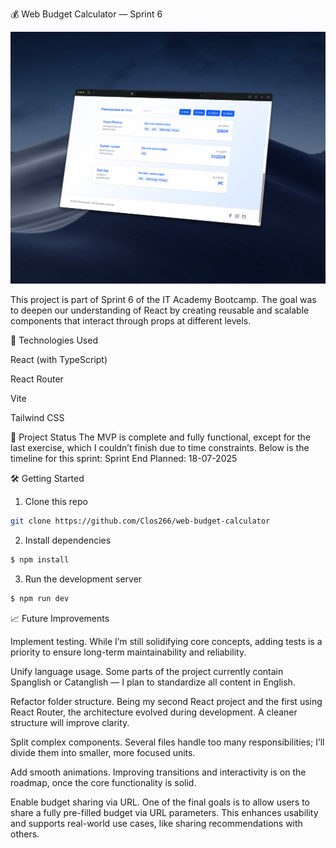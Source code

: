 💰 Web Budget Calculator — Sprint 6

<img src="./public/Preview.gif" alt="Demo" width="600" />

This project is part of Sprint 6 of the IT Academy Bootcamp. The goal was to deepen our understanding of React by creating reusable and scalable components that interact through props at different levels.

🚀 Technologies Used

React (with TypeScript)

React Router

Vite

Tailwind CSS

📌 Project Status
The MVP is complete and fully functional, except for the last exercise, which I couldn’t finish due to time constraints. Below is the timeline for this sprint: Sprint End Planned: 18-07-2025

🛠️ Getting Started

1. Clone this repo

```bash
git clone https://github.com/Clos266/web-budget-calculator
```

2. Install dependencies

```bash
$ npm install
```

3. Run the development server

```bash
$ npm run dev
```

📈 Future Improvements

Implement testing. While I’m still solidifying core concepts, adding tests is a priority to ensure long-term maintainability and reliability.

Unify language usage. Some parts of the project currently contain Spanglish or Catanglish — I plan to standardize all content in English.

Refactor folder structure. Being my second React project and the first using React Router, the architecture evolved during development. A cleaner structure will improve clarity.

Split complex components. Several files handle too many responsibilities; I’ll divide them into smaller, more focused units.

Add smooth animations. Improving transitions and interactivity is on the roadmap, once the core functionality is solid.

Enable budget sharing via URL. One of the final goals is to allow users to share a fully pre-filled budget via URL parameters. This enhances usability and supports real-world use cases, like sharing recommendations with others.
